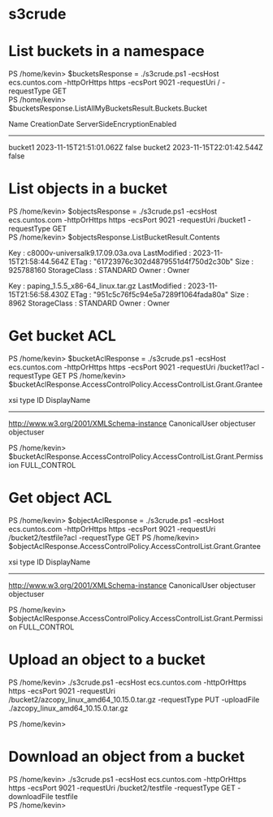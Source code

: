 # s3crude

List buckets in a namespace
================================
PS /home/kevin> $bucketsResponse = ./s3crude.ps1 -ecsHost ecs.cuntos.com -httpOrHttps https -ecsPort 9021 -requestUri / -requestType GET                    
PS /home/kevin> $bucketsResponse.ListAllMyBucketsResult.Buckets.Bucket                                                                  

Name    CreationDate             ServerSideEncryptionEnabled
----    ------------             ---------------------------
bucket1 2023-11-15T21:51:01.062Z false
bucket2 2023-11-15T22:01:42.544Z false


List objects in a bucket
==============================
PS /home/kevin> $objectsResponse = ./s3crude.ps1 -ecsHost ecs.cuntos.com -httpOrHttps https -ecsPort 9021 -requestUri /bucket1 -requestType GET                            
PS /home/kevin> $objectsResponse.ListBucketResult.Contents                                                                                     

Key          : c8000v-universalk9.17.09.03a.ova
LastModified : 2023-11-15T21:58:44.564Z
ETag         : "61723976c302d4879551d4f750d2c30b"
Size         : 925788160
StorageClass : STANDARD
Owner        : Owner

Key          : paping_1.5.5_x86-64_linux.tar.gz
LastModified : 2023-11-15T21:56:58.430Z
ETag         : "951c5c76f5c94e5a7289f1064fada80a"
Size         : 8962
StorageClass : STANDARD
Owner        : Owner


Get bucket ACL
====================
PS /home/kevin> $bucketAclResponse = ./s3crude.ps1 -ecsHost ecs.cuntos.com -httpOrHttps https -ecsPort 9021 -requestUri /bucket1?acl -requestType GET
PS /home/kevin> $bucketAclResponse.AccessControlPolicy.AccessControlList.Grant.Grantee                                                               

xsi                                       type          ID         DisplayName
---                                       ----          --         -----------
http://www.w3.org/2001/XMLSchema-instance CanonicalUser objectuser objectuser

PS /home/kevin> $bucketAclResponse.AccessControlPolicy.AccessControlList.Grant.Permission
FULL_CONTROL


Get object ACL
===================
PS /home/kevin> $objectAclResponse = ./s3crude.ps1 -ecsHost ecs.cuntos.com -httpOrHttps https -ecsPort 9021 -requestUri /bucket2/testfile?acl -requestType GET
PS /home/kevin> $objectAclResponse.AccessControlPolicy.AccessControlList.Grant.Grantee                                                                        

xsi                                       type          ID         DisplayName
---                                       ----          --         -----------
http://www.w3.org/2001/XMLSchema-instance CanonicalUser objectuser objectuser

PS /home/kevin> $objectAclResponse.AccessControlPolicy.AccessControlList.Grant.Permission
FULL_CONTROL


Upload an object to a bucket
==================================
PS /home/kevin> ./s3crude.ps1 -ecsHost ecs.cuntos.com -httpOrHttps https -ecsPort 9021 -requestUri /bucket2/azcopy_linux_amd64_10.15.0.tar.gz -requestType PUT -uploadFile ./azcopy_linux_amd64_10.15.0.tar.gz   

PS /home/kevin>


Download an object from a bucket
===================================
PS /home/kevin> ./s3crude.ps1 -ecsHost ecs.cuntos.com -httpOrHttps https -ecsPort 9021 -requestUri /bucket2/testfile -requestType GET -downloadFile testfile    
PS /home/kevin>
